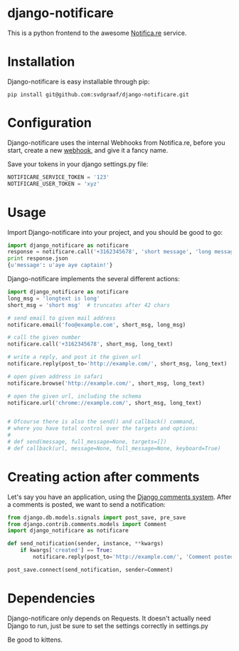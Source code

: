 django-notificare
=================
This is a python frontend to the awesome [Notifica.re](https://notifica.re) service.

Installation
============
Django-notificare is easy installable through pip:
    
    pip install git@github.com:svdgraaf/django-notificare.git

Configuration
=============
Django-notificare uses the internal Webhooks from Notifica.re, before you start, create a new [webhook](https://notifica.re/dashboard/services/create/webhook), and give it a fancy name.

Save your tokens in your django settings.py file:

```python
NOTIFICARE_SERVICE_TOKEN = '123'
NOTIFICARE_USER_TOKEN = 'xyz'
```

Usage
=====
Import Django-notificare into your project, and you should be good to go:

```python
import django_notificare as notificare
response = notificare.call('+3162345678', 'short message', 'long message')
print response.json
{u'message': u'aye aye captain!'}
```

Django-notificare implements the several different actions:

```python
import django_notificare as notificare
long_msg = 'longtext is long'
short_msg = 'short msg'  # truncates after 42 chars

# send email to given mail address
notificare.email('foo@example.com', short_msg, long_msg)

# call the given number
notificare.call('+3162345678', short_msg, long_text)

# write a reply, and post it the given url
notificare.reply(post_to='http://example.com/', short_msg, long_text)

# open given address in safari
notificare.browse('http://example.com/', short_msg, long_text)

# open the given url, including the schema
notificare.url('chrome://example.com/', short_msg, long_text)


# Ofcourse there is also the send() and callback() command,
# where you have total control over the targets and options:
#
# def send(message, full_message=None, targets=[])
# def callback(url, message=None, full_message=None, keyboard=True)
```

Creating action after comments
==============================
Let's say you have an application, using the [Django comments system](https://docs.djangoproject.com/en/dev/ref/contrib/comments/). After a comments is posted, we want to send a notification: 

```python
from django.db.models.signals import post_save, pre_save
from django.contrib.comments.models import Comment
import django_notificare as notificare

def send_notification(sender, instance, **kwargs)
    if kwargs['created'] == True:
        notificare.reply(post_to='http://example.com/', 'Comment posted!', instance.comment)

post_save.connect(send_notification, sender=Comment)
```

Dependencies
============
Django-notificare only depends on Requests. It doesn't actually need Django to run, just be sure to set the settings correctly in settings.py

Be good to kittens.